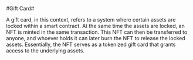 #Gift Card#

A gift card, in this context, refers to a system where certain assets are locked within a smart contract. At the same time the assets are locked, an NFT is minted in the same transaction. This NFT can then be transferred to anyone, and whoever holds it can later burn the NFT to release the locked assets. Essentially, the NFT serves as a tokenized gift card that grants access to the underlying assets.
